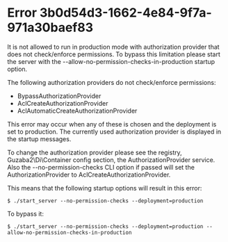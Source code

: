 # Error 3b0d54d3-1662-4e84-9f7a-971a30baef83

It is not allowed to run in production mode with authorization provider that does not check/enforce permissions. To bypass this limitation please start the server with the --allow-no-permission-checks-in-production startup option.

The following authorization providers do not check/enforce permissions:
- BypassAuthorizationProvider
- AclCreateAuthorizationProvider
- AclAutomaticCreateAuthorizationProvider

This error may occur when any of these is chosen and the deployment is set to production.
The currently used authorization provider is displayed in the startup messages.

To change the authorization provider please see the registry, Guzaba2\Di\Container config section, the AuthorizationProvider service.
Also the --no-permission-checks CLI option if passed will set the AuthorizationProvider to AclCreateAuthorizationProvider.

This means that the following startup options will result in this error:
```
$ ./start_server --no-permission-checks --deployment=production
```
To bypass it:
```
$ ./start_server --no-permission-checks --deployment=production --allow-no-permission-checks-in-production
```